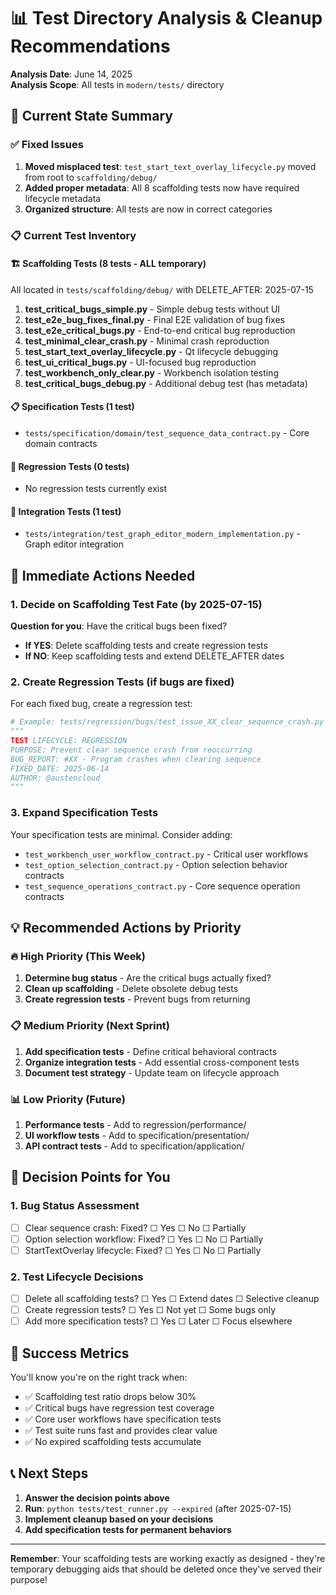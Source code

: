 # 📊 Test Directory Analysis & Cleanup Recommendations

**Analysis Date**: June 14, 2025  
**Analysis Scope**: All tests in `modern/tests/` directory

## 🎯 **Current State Summary**

### ✅ **Fixed Issues**

1. **Moved misplaced test**: `test_start_text_overlay_lifecycle.py` moved from root to `scaffolding/debug/`
2. **Added proper metadata**: All 8 scaffolding tests now have required lifecycle metadata
3. **Organized structure**: All tests are now in correct categories

### 📋 **Current Test Inventory**

#### 🏗️ Scaffolding Tests (8 tests - ALL temporary)

All located in `tests/scaffolding/debug/` with DELETE_AFTER: 2025-07-15

1. **test_critical_bugs_simple.py** - Simple debug tests without UI
2. **test_e2e_bug_fixes_final.py** - Final E2E validation of bug fixes
3. **test_e2e_critical_bugs.py** - End-to-end critical bug reproduction
4. **test_minimal_clear_crash.py** - Minimal crash reproduction
5. **test_start_text_overlay_lifecycle.py** - Qt lifecycle debugging
6. **test_ui_critical_bugs.py** - UI-focused bug reproduction
7. **test_workbench_only_clear.py** - Workbench isolation testing
8. **test_critical_bugs_debug.py** - Additional debug test (has metadata)

#### 📋 Specification Tests (1 test)

- `tests/specification/domain/test_sequence_data_contract.py` - Core domain contracts

#### 🐛 Regression Tests (0 tests)

- No regression tests currently exist

#### 🔗 Integration Tests (1 test)

- `tests/integration/test_graph_editor_modern_implementation.py` - Graph editor integration

## 🚨 **Immediate Actions Needed**

### 1. **Decide on Scaffolding Test Fate** (by 2025-07-15)

**Question for you**: Have the critical bugs been fixed?

- **If YES**: Delete scaffolding tests and create regression tests
- **If NO**: Keep scaffolding tests and extend DELETE_AFTER dates

### 2. **Create Regression Tests** (if bugs are fixed)

For each fixed bug, create a regression test:

```python
# Example: tests/regression/bugs/test_issue_XX_clear_sequence_crash.py
"""
TEST LIFECYCLE: REGRESSION
PURPOSE: Prevent clear sequence crash from reoccurring
BUG_REPORT: #XX - Program crashes when clearing sequence
FIXED_DATE: 2025-06-14
AUTHOR: @austencloud
"""
```

### 3. **Expand Specification Tests**

Your specification tests are minimal. Consider adding:

- `test_workbench_user_workflow_contract.py` - Critical user workflows
- `test_option_selection_contract.py` - Option selection behavior contracts
- `test_sequence_operations_contract.py` - Core sequence operation contracts

## 💡 **Recommended Actions by Priority**

### 🔥 **High Priority (This Week)**

1. **Determine bug status** - Are the critical bugs actually fixed?
2. **Clean up scaffolding** - Delete obsolete debug tests
3. **Create regression tests** - Prevent bugs from returning

### 📋 **Medium Priority (Next Sprint)**

1. **Add specification tests** - Define critical behavioral contracts
2. **Organize integration tests** - Add essential cross-component tests
3. **Document test strategy** - Update team on lifecycle approach

### 📊 **Low Priority (Future)**

1. **Performance tests** - Add to regression/performance/
2. **UI workflow tests** - Add to specification/presentation/
3. **API contract tests** - Add to specification/application/

## 🤔 **Decision Points for You**

### 1. **Bug Status Assessment**

- [ ] Clear sequence crash: Fixed? ☐ Yes ☐ No ☐ Partially
- [ ] Option selection workflow: Fixed? ☐ Yes ☐ No ☐ Partially
- [ ] StartTextOverlay lifecycle: Fixed? ☐ Yes ☐ No ☐ Partially

### 2. **Test Lifecycle Decisions**

- [ ] Delete all scaffolding tests? ☐ Yes ☐ Extend dates ☐ Selective cleanup
- [ ] Create regression tests? ☐ Yes ☐ Not yet ☐ Some bugs only
- [ ] Add more specification tests? ☐ Yes ☐ Later ☐ Focus elsewhere

## 🎯 **Success Metrics**

You'll know you're on the right track when:

- ✅ Scaffolding test ratio drops below 30%
- ✅ Critical bugs have regression test coverage
- ✅ Core user workflows have specification tests
- ✅ Test suite runs fast and provides clear value
- ✅ No expired scaffolding tests accumulate

## 📞 **Next Steps**

1. **Answer the decision points above**
2. **Run**: `python tests/test_runner.py --expired` (after 2025-07-15)
3. **Implement cleanup based on your decisions**
4. **Add specification tests for permanent behaviors**

---

**Remember**: Your scaffolding tests are working exactly as designed - they're temporary debugging aids that should be deleted once they've served their purpose!

